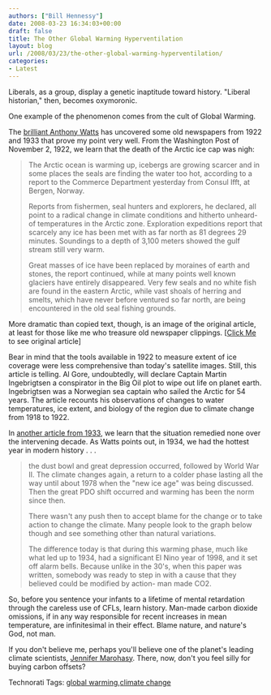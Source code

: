 ```yaml
---
authors: ["Bill Hennessy"]
date: 2008-03-23 16:34:03+00:00
draft: false
title: The Other Global Warming Hyperventilation
layout: blog
url: /2008/03/23/the-other-global-warming-hyperventilation/
categories:
- Latest
---
```


Liberals, as a group, display a genetic inaptitude toward history. "Liberal historian," then, becomes oxymoronic.

 

One example of the phenomenon comes from the cult of Global Warming.

 

The [brilliant Anthony Watts](https://wattsupwiththat.wordpress.com/2008/03/16/you-ask-i-provide-november-2nd-1922-arctic-ocean-getting-warm-seals-vanish-and-icebergs-melt/) has uncovered some old newspapers from 1922 and 1933 that prove my point very well. From the Washington Post of November 2, 1922, we learn that the death of the Arctic ice cap was nigh:

 

>   
> 
> The Arctic ocean is warming up, icebergs are growing scarcer and in some places the seals are finding the water too hot, according to a report to the Commerce Department yesterday from Consul Ifft, at Bergen, Norway.
> 
>    
> 
> Reports from fishermen, seal hunters and explorers, he declared, all point to a radical change in climate conditions and hitherto unheard-of temperatures in the Arctic zone. Exploration expeditions report that scarcely any ice has been met with as far north as 81 degrees 29 minutes. Soundings to a depth of 3,100 meters showed the gulf stream still very warm.
> 
>    
> 
> Great masses of ice have been replaced by moraines of earth and stones, the report continued, while at many points well known glaciers have entirely disappeared. Very few seals and no white fish are found in the eastern Arctic, while vast shoals of herring and smelts, which have never before ventured so far north, are being encountered in the old seal fishing grounds.
> 
> 

 

More dramatic than copied text, though, is an image of the original article, at least for those like me who treasure old newspaper clippings. [[Click Me](https://wattsupwiththat.files.wordpress.com/2008/03/changing-artic_monthly_wx_review.png) to see original article]

 

Bear in mind that the tools available in 1922 to measure extent of ice coverage were less comprehensive than today's satellite images. Still, this article is telling. Al Gore, undoubtedly, will declare Captain Martin Ingebrigtsen a conspirator in the Big Oil plot to wipe out life on planet earth. Ingebrigtsen was a Norwegian sea captain who sailed the Arctic for 54 years. The article recounts his observations of changes to water temperatures, ice extent, and biology of the region due to climate change from 1918 to 1922.

 

In [another article from 1933](https://docs.lib.noaa.gov/rescue/mwr/061/mwr-061-09-0251.pdf), we learn that the situation remedied none over the intervening decade. As Watts points out, in 1934, we had the hottest year in modern history . . . 

 

>   
> 
> the dust bowl and great depression occurred, followed by World War II. The climate changes again, a return to a colder phase lasting all the way until about 1978 when the "new ice age" was being discussed. Then the great PDO shift occurred and warming has been the norm since then.
> 
>    
> 
> There wasn't any push then to accept blame for the change or to take action to change the climate. Many people look to the graph below though and see something other than natural variations.
> 
>    
> 
> The difference today is that during this warming phase, much like what led up to 1934, had a significant El Nino year of 1998, and it set off alarm bells. Because unlike in the 30's, when this paper was written, somebody was ready to step in with a cause that they believed could be modified by action- man made CO2. 
> 
> 

 

So, before you sentence your infants to a lifetime of mental retardation through the careless use of CFLs, learn history. Man-made carbon dioxide omissions, if in any way responsible for recent increases in mean temperature, are infinitesimal in their effect. Blame nature, and nature's God, not man.

 

If you don't believe me, perhaps you'll believe one of the planet's leading climate scientists, [Jennifer Marohasy](https://www.theaustralian.news.com.au/story/0,25197,23411799-7583,00.html). There, now, don't you feel silly for buying carbon offsets?

 

 

Technorati Tags: [global warming](https://technorati.com/tags/global%20warming),[climate change](https://technorati.com/tags/climate%20change)
